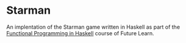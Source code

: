# Starman

An implentation of the Starman game written in Haskell as part of the [Functional Programming in Haskell](https://www.futurelearn.com/courses/functional-programming-haskell) course of Future Learn.
